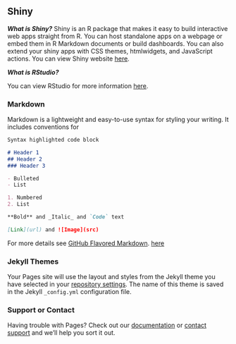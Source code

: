 ## Shiny

**_What is Shiny?_**
Shiny is an R package that makes it easy to build interactive web apps straight from R.
You can host standalone apps on a webpage or embed them in R Markdown documents or build dashboards.
You can also extend your shiny apps with CSS themes, htmlwidgets, and JavaScript actions.
You can view Shiny website [here](https://shiny.rstudio.com/).

**_What is RStudio?_**

You can view RStudio for more information [here](https://www.rstudio.com/).

### Markdown

Markdown is a lightweight and easy-to-use syntax for styling your writing. It includes conventions for

```markdown
Syntax highlighted code block

# Header 1
## Header 2
### Header 3

- Bulleted
- List

1. Numbered
2. List

**Bold** and _Italic_ and `Code` text

[Link](url) and ![Image](src)
```

For more details see [GitHub Flavored Markdown](https://guides.github.com/features/mastering-markdown/).
[here](https://github.com/creighton-gorai/Shiny/edit/master/README.md)

### Jekyll Themes

Your Pages site will use the layout and styles from the Jekyll theme you have selected in your [repository settings](https://github.com/creighton-gorai/Shiny/settings). The name of this theme is saved in the Jekyll `_config.yml` configuration file.

### Support or Contact

Having trouble with Pages? Check out our [documentation](https://help.github.com/categories/github-pages-basics/) or [contact support](https://github.com/contact) and we’ll help you sort it out.
